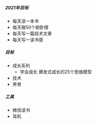 ##### 2021年目标
- 每天读一本书
- 每天做50个俯卧撑
- 每天写一篇技术文章
- 每天写一读书感


##### 目标
- 成长系列
  - 学会成长 爆发式成长的25个思维模型
- 技术
- 养育

##### 工具
- 微信读书
- 耳机
